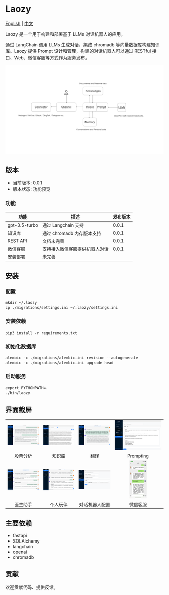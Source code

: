 # Laozy

[English](./README.md) | [中文](./README_cn.md)

Laozy 是一个用于构建和部署基于 LLMs 对话机器人的应用。

通过 LangChain 调用 LLMs 生成对话，集成 chromadb 等向量数据库构建知识库。Laozy 提供 Prompt 设计和管理，构建的对话机器人可以通过 RESTful 接口、Web、微信客服等方式作为服务发布。

![Arch](./assets/images/arch.png)

## 版本

* 当前版本: 0.0.1
* 版本状态: 功能预览

### 功能

| 功能 | 描述 | 发布版本 |
| -- | -- | -- |
| gpt-3.5-turbo | 通过 Langchain 支持 | 0.0.1 |
| 知识库 | 通过 chromadb 内存版本支持 | 0.0.1 |
| REST API | 文档未完善 | 0.0.1 |
| 微信客服 | 支持接入微信客服提供机器人对话 | 0.0.1 |
| 安装部署 | 未完善 |  |

## 安装

### 配置

```
mkdir ~/.laozy
cp ./migrations/settings.ini ~/.laozy/settings.ini
```

### 安装依赖
```
pip3 install -r requirements.txt
```

### 初始化数据库

```
alembic -c ./migrations/alembic.ini revision --autogenerate
alembic -c ./migrations/alembic.ini upgrade head
```

### 启动服务

```
export PYTHONPATH=.
./bin/laozy
```

## 界面截屏

|  |  |  |  |
| :--:  | :--:  | :--:  | :--: |
| <img src="./assets/images/stock_analysis.png" alt="Stock Analysis" /> | <img src="./assets/images/knowledge_base.png" alt="Knowledge Base" /> | <img src="./assets/images/translator.png" alt="Translator" /> | <img src="./assets/images/prompts.png" alt="Prompting" /> | 
| 股票分析 | 知识库 | 翻译 | Prompting |
| <img src="./assets/images/doctor_assistant.png" alt="Doctor assistant"/> | <img src="./assets/images/friend.png" alt="Friend" /> | <img src="./assets/images/robot.png" alt="Robot" />| <img src="./assets/images/wxkf.jpeg" alt="Wechat Customer Service" height="120"/> |  |
| 医生助手 | 个人玩伴 | 对话机器人配置 | 微信客服 | 

## 主要依赖

* fastapi
* SQLAlchemy
* langchain
* openai
* chromadb

## 贡献

欢迎贡献代码、提供反馈。